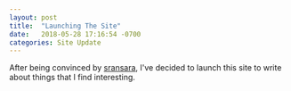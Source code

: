 ```yaml
---
layout: post
title:  "Launching The Site"
date:   2018-05-28 17:16:54 -0700
categories: Site Update
---
```

After being convinced by [sransara], I've decided to launch this site to write about things that I find interesting.

[sransara]: https://github.com/sransara
